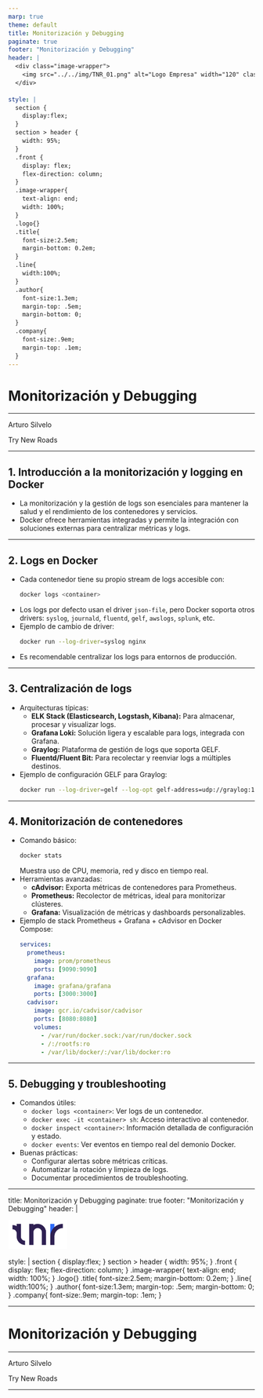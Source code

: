 ```yaml
---
marp: true
theme: default
title: Monitorización y Debugging
paginate: true
footer: "Monitorización y Debugging"
header: |
  <div class="image-wrapper">
    <img src="../../img/TNR_01.png" alt="Logo Empresa" width="120" class="logo" />
  </div>

style: |
  section {
    display:flex;
  }
  section > header {
    width: 95%;
  }
  .front {
    display: flex;
    flex-direction: column;
  }
  .image-wrapper{
    text-align: end;
    width: 100%;
  }
  .logo{}
  .title{
    font-size:2.5em;
    margin-bottom: 0.2em;
  }
  .line{
    width:100%;
  }
  .author{
    font-size:1.3em;
    margin-top: .5em;
    margin-bottom: 0;
  }
  .company{
    font-size:.9em;
    margin-top: .1em;
  }
---
```


<!-- _paginate: skip -->

<div class="front">
  <h1 class="title"> Monitorización y Debugging </h1>
  <hr class="line"/>
  <p class="author">Arturo Silvelo</p>
  <p class="company">Try New Roads</p>
</div>

---

## 1. Introducción a la monitorización y logging en Docker

- La monitorización y la gestión de logs son esenciales para mantener la salud y el rendimiento de los contenedores y servicios.
- Docker ofrece herramientas integradas y permite la integración con soluciones externas para centralizar métricas y logs.

---

## 2. Logs en Docker

- Cada contenedor tiene su propio stream de logs accesible con:
  ```bash
  docker logs <container>
  ```
- Los logs por defecto usan el driver `json-file`, pero Docker soporta otros drivers: `syslog`, `journald`, `fluentd`, `gelf`, `awslogs`, `splunk`, etc.
- Ejemplo de cambio de driver:
  ```bash
  docker run --log-driver=syslog nginx
  ```
- Es recomendable centralizar los logs para entornos de producción.

---

## 3. Centralización de logs

- Arquitecturas típicas:
  - **ELK Stack (Elasticsearch, Logstash, Kibana):** Para almacenar, procesar y visualizar logs.
  - **Grafana Loki:** Solución ligera y escalable para logs, integrada con Grafana.
  - **Graylog:** Plataforma de gestión de logs que soporta GELF.
  - **Fluentd/Fluent Bit:** Para recolectar y reenviar logs a múltiples destinos.
- Ejemplo de configuración GELF para Graylog:
  ```bash
  docker run --log-driver=gelf --log-opt gelf-address=udp://graylog:12201 nginx
  ```

---

## 4. Monitorización de contenedores

- Comando básico:
  ```bash
  docker stats
  ```
  Muestra uso de CPU, memoria, red y disco en tiempo real.
- Herramientas avanzadas:
  - **cAdvisor:** Exporta métricas de contenedores para Prometheus.
  - **Prometheus:** Recolector de métricas, ideal para monitorizar clústeres.
  - **Grafana:** Visualización de métricas y dashboards personalizables.
- Ejemplo de stack Prometheus + Grafana + cAdvisor en Docker Compose:
  ```yaml
  services:
    prometheus:
      image: prom/prometheus
      ports: [9090:9090]
    grafana:
      image: grafana/grafana
      ports: [3000:3000]
    cadvisor:
      image: gcr.io/cadvisor/cadvisor
      ports: [8080:8080]
      volumes:
        - /var/run/docker.sock:/var/run/docker.sock
        - /:/rootfs:ro
        - /var/lib/docker/:/var/lib/docker:ro
  ```

---

## 5. Debugging y troubleshooting

- Comandos útiles:
  - `docker logs <container>`: Ver logs de un contenedor.
  - `docker exec -it <container> sh`: Acceso interactivo al contenedor.
  - `docker inspect <container>`: Información detallada de configuración y estado.
  - `docker events`: Ver eventos en tiempo real del demonio Docker.
- Buenas prácticas:
  - Configurar alertas sobre métricas críticas.
  - Automatizar la rotación y limpieza de logs.
  - Documentar procedimientos de troubleshooting.

---

title: Monitorización y Debugging
paginate: true
footer: "Monitorización y Debugging"
header: |

  <div class="image-wrapper">
    <img src="../../img/TNR_01.png" alt="Logo Empresa" width="120" class="logo" />
  </div>

style: |
section {
display:flex;
}
section > header {
width: 95%;
}
.front {
display: flex;
flex-direction: column;
}
.image-wrapper{
text-align: end;
width: 100%;
}
.logo{}
.title{
font-size:2.5em;
margin-bottom: 0.2em;
}
.line{
width:100%;
}
.author{
font-size:1.3em;
margin-top: .5em;
margin-bottom: 0;
}
.company{
font-size:.9em;
margin-top: .1em;
}

---

<!-- _paginate: skip -->

<div class="front">
  <h1 class="title"> Monitorización y Debugging </h1>
  <hr class="line"/>
  <p class="author">Arturo Silvelo</p>
  <p class="company">Try New Roads</p>
</div>

---
